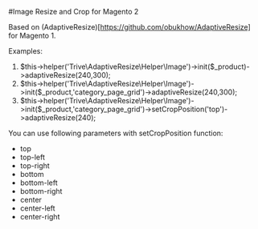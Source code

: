 
#Image Resize and Crop for Magento 2

Based on (AdaptiveResize)[https://github.com/obukhow/AdaptiveResize] for Magento 1.

Examples:
  1.  $this->helper('Trive\AdaptiveResize\Helper\Image')->init($_product)->adaptiveResize(240,300);
  2.  $this->helper('Trive\AdaptiveResize\Helper\Image')->init($_product,'category_page_grid')->adaptiveResize(240,300);
  3.  $this->helper('Trive\AdaptiveResize\Helper\Image')->init($_product,'category_page_grid')->setCropPosition('top')->adaptiveResize(240);

You can use following parameters with setCropPosition function:
  - top
  - top-left
  - top-right
  - bottom
  - bottom-left
  - bottom-right
  - center
  - center-left
  - center-right

